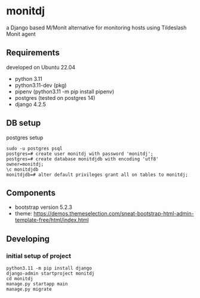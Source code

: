 # monitdj

a Django based M/Monit alternative for monitoring hosts using Tildeslash Monit agent


## Requirements

developed on Ubuntu 22.04

- python 3.11
- python3.11-dev (pkg)
- pipenv (python3.11 -m pip install pipenv)
- postgres (tested on postgres 14)
- django 4.2.5

## DB setup

postgres setup

    sudo -u postgres psql
    postgres=# create user monitdj with password 'monitdj';
    postgres=# create database monitdjdb with encoding 'utf8' owner=monitdj;
    \c monitdjdb
    monitdjdb=# alter default privileges grant all on tables to monitdj;

## Components

- bootstrap version 5.2.3
- theme: https://demos.themeselection.com/sneat-bootstrap-html-admin-template-free/html/index.html

## Developing

### initial setup of project

    python3.11 -m pip install django
    django-admin startproject monitdj
    cd monitdj
    manage.py startapp main
    manage.py migrate


